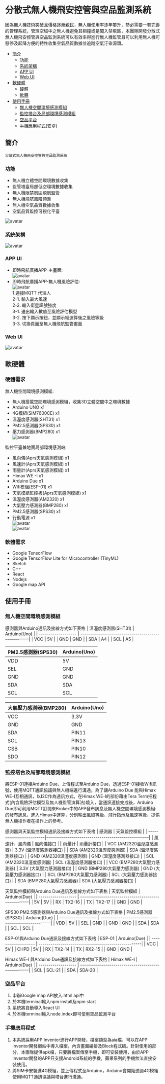 # 分散式無人機飛安控管與空品監測系統
因為無人機技術突破且價格逐漸親民，無人機使用率逐年攀升，勢必需要一套完善的管理系統，管理空域中之無人機避免其相撞或是闖入禁飛區，本團隊開發分散式無人機飛安控管與空品監測系統可以有效率得進行無人機監管且可以利用無人機可懸停及起降方便的特性收集空氣品質數據並追蹤空氣汙染源頭。

* [簡介](#簡介)
	* [功能](#功能)
	* [系統架構](#系統架構)
	* [APP UI](#app-ui)
    * [Web UI](#web-ui)
* [軟硬體](#軟硬體)
	* [硬體](#硬體需求)
	* [軟體](#軟體需求)
* [使用手冊](#使用手冊)
	* [無人機空間環境感測模組](#無人機空間環境感測模組)
	* [監控塔台及局部環境感測模組](#監控塔台及局部環境感測模組)
    * [空品平台](#空品平台)
    * [手機應用程式(安卓)](#手機應用程式)

## 簡介
    分散式無人機飛安控管與空品監測系統

### 功能
- 無人機立體空間環境數據收集
- 監管塔臺局部低空環境數據收集
- 無人機限禁航區飛航監管
- 無人機飛航風險預測
- 無人機空氣品質數據收集
- 空氣品質監控可視化平臺

![avatar](https://raw.githubusercontent.com/qingxuan-yang/google_map_icon/main/1.png)

### 系統架構
![avatar](https://raw.githubusercontent.com/qingxuan-yang/google_map_icon/main/2.png)

### APP UI
- 即時飛航廣播APP-主畫面:<br/>
![avatar](https://raw.githubusercontent.com/qingxuan-yang/google_map_icon/main/3.png)
- 即時飛航廣播APP-無人機風險評估:<br/>
![avatar](https://raw.githubusercontent.com/qingxuan-yang/google_map_icon/main/4.png)<br/>
1.連接MQTT 代理人<br/>
2-1. 輸入最大風速<br/>
2-2. 輸入衛星訊號強度<br/>
3-1. 送出輸入數值至風險評估模型<br/>
3-2. 按下顯示按鈕，並顯示經運算後之風險等級<br/>
3-3. 切換頁面至無人機飛航監管畫面<br/>

### Web UI
![avatar](https://raw.githubusercontent.com/qingxuan-yang/google_map_icon/main/5.png)

## 軟硬體
### 硬體需求
無人機空間環境感測模組:
- 無人機搭載空間環境感測模組，收集3D立體空間中之環境數據
- Arduino UNO x1
- 4G模組(SIM7600CE) x1
- 溫溼度感測器(SHT31) x1
- PM2.5感測器(SPS30) x1
- 壓力感測器(BMP280) x1<br/>
![avatar](https://raw.githubusercontent.com/qingxuan-yang/google_map_icon/main/6.png)<br/>

監控平臺兼地面局部環境感測站:
- 風向儀(Aprs天氣感測模組) x1
- 風速計(Aprs天氣感測模組) x1
- 雨量計(Aprs天氣感測模組) x1
- Himax WE -I x1
- Arduino Due x1
- Wifi模組(ESP-01) x1
- 天氣模組監控板(Aprs天氣感測模組) x1
- 溫溼度感測器(AM2320) x1
- 大氣壓力感測器(BMP280) x1
- PM2.5感測器(SPS30) x1
- 行動電源 x1<br/>
![avatar](https://raw.githubusercontent.com/qingxuan-yang/google_map_icon/main/7.png)<br/>
![avatar](https://raw.githubusercontent.com/qingxuan-yang/google_map_icon/main/8.png)

### 軟體需求
- Google TensorFlow
- Google TensorFlow Lite for Microcontroller (TinyML)
- Sketch
- C++
- React
- Nodejs
- Google map API

## 使用手冊

### 無人機空間環境感測模組
感測器與Arduino通訊及接線方式如下表格
|  溫溼度感測器(SHT31) |            Arduino(Uno)                             |
| ------------------- | ----------------------------------------------------|
|  VCC                |              5V                                     |
| GND                 |              GND                                    |
|  SDA                |              A4                                     |
|  SCL                |              A5                                     |

|  PM2.5感測器(SPS30) |            Arduino(Uno)                              |
| ------------------- | ----------------------------------------------------|
|  VDD                |              5V                                     |
|  SEL                |              GND                                    |
|  GND                |              GND                                    |
|  SDA                |              SDA                                    |
|  SCL                |              SCL                                    |

|  大氣壓力感測器(BMP280)  |            Arduino(Uno)                             |
| ----------------------- | ----------------------------------------------------|
|  VCC                    |              3.3V                                   |
|  GND                    |              GND                                    |
|  SDA                    |              PIN11                                  |
|  SCL                    |              PIN13                                  |
|  CSB                    |              PIN10                                  |
|  SDO                    |              PIN12                                  |

### 監控塔台及局部環境感測模組
將ESP-01連接Arduino Due，上傳程式至Arduino Due，透過ESP-01接收Wifi訊號，使用MQTT通訊協議與無人機端進行溝通，為了讓Arduino Due 能與Himax WE-I互相通訊，以I2C作為通訊方式，在Himax WE-I的部份藉由Tera Term把程式(內含風險評估模型及無人機監管演算法)燒入，當通訊連接完成後，Arduino Due即可利用MQTT訂閱來Broker中的APP發布訊息及無人機空間環境感測模組:的發布訊息，進入Himax中運算，分別輸出風險等級、飛行指示及風速等級，提供無人機操作者在操作上的參考。

感測器與天氣監控模組通訊及接線方式如下表格
|  感測器                   |            天氣監控模組                             |
| -------------------------|----------------------------------------------------|
|  風速計、風向儀            |             風向儀接口                             |
|  雨量計                    |            雨量計接口                             |
| VCC (AM2320溫溼度感測器)   |     3.3V (溫溼度感測器接口)                        |
| SDA (AM2320溫溼度感測器)   |     SDA (溫溼度感測器接口)                         |
| GND (AM2320溫溼度感測器)   |     GND (溫溼度感測器接口)                         |
| SCL (AM2320溫溼度感測器)   |     SCL (溫溼度感測器接口)                         |
| VCC (BMP280大氣壓力感測器) |     3.3V (大氣壓力感測器接口)                      |
| GND (BMP280大氣壓力感測器) |     GND (大氣壓力感測器接口)                       |
| SCL (BMP280大氣壓力感測器) |     SCL (大氣壓力感測器接口)                       |
| SDA (BMP280大氣壓力感測器) |     SDA (大氣壓力感測器接口)                       |

天氣監控模組與Arduino Due通訊及接線方式如下表格
|  天氣監控模組        |            Arduino(Due)                             |
| ------------------- | ----------------------------------------------------|
|  5V                 |              5V                                     |
|  RX                 |              TX2-16                                 |
|  TX                 |              TX2-17                                 |
|  GND                |              GND                                    |

SPS30 PM2.5感測器與Arduino Due通訊及接線方式如下表格
|  PM2.5感測器(SPS30) |            Arduino(Due)                              |
| ------------------- | ----------------------------------------------------|
|  VDD                |              5V                                     |
|  SEL                |              GND                                    |
|  GND                |              GND                                    |
|  SDA                |              SDA                                    |
|  SCL                |              SCL                                    |

ESP-01與Arduino Due通訊及接線方式如下表格
|  ESP-01             |            Arduino(Due)                             |
| ------------------- | ----------------------------------------------------|
|  VCC                |              5V                                     |
|  CHPD               |              5V                                     |
|  RX                 |              TX2-14                                 |
|  TX                 |              RX2-15                                 |
|  GND                |              GND                                    |

Himax WE-I 與Arduino Due通訊及接線方式如下表格
|  Himax WE-I         |            Arduino(Due)                             |
| ------------------- | ----------------------------------------------------|
|  SCL                |              SCL-21                                 |
|  SDA                |              SDA-20                                 |

### 空品平台
1. 申辦Google map API放入.html api中
2. 於本機terminal輸入npm install及npm start
3. 系統將自動導入React UI
4. 於本機terminal輸入node.index即可使用空品監測平台

### 手機應用程式
1. 本系統採用APP Inventor進行APP開發，檔案類型為aia檔，可以在APP Inventor開發網站中導入檔案，內含畫面編排及Block程式碼。針對使用的部分，本團隊提供apk檔，只要將檔案傳至手機，即可安裝使用，由於APP Inventor開發的APP只支援Android系統的手機，蘋果系列的手機無法直接安裝使用。
2. 將SIM卡安裝進4G模組，並上傳程式至Arduino，Arduino會開始透過4G模組使用MQTT通訊協議與塔台進行溝通。</br>
